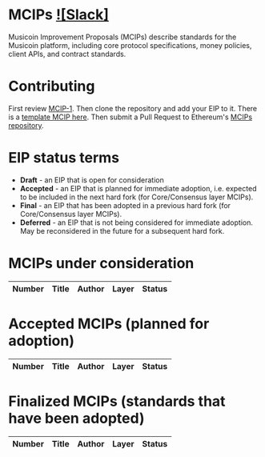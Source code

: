 # MCIPs [![Slack]](https://musicoin.slack.com/messages/G2WP3DMPX)
Musicoin Improvement Proposals (MCIPs) describe standards for the Musicoin platform, including core protocol specifications, money policies, client APIs, and contract standards.

# Contributing
First review [MCIP-1](MCIPS/mcip-1.md). Then clone the repository and add your EIP to it. There is a [template MCIP here](eip-X.md). Then submit a Pull Request to Ethereum's [MCIPs repository](https://github.com/ethereum/MCIPs).

# EIP status terms
* **Draft** - an EIP that is open for consideration
* **Accepted** - an EIP that is planned for immediate adoption, i.e. expected to be included in the next hard fork (for Core/Consensus layer MCIPs).
* **Final** - an EIP that has been adopted in a previous hard fork (for Core/Consensus layer MCIPs).
* **Deferred** - an EIP that is not being considered for immediate adoption. May be reconsidered in the future for a subsequent hard fork.

# MCIPs under consideration
| Number                                                  |Title                                                                                | Author                | Layer       | Status    |
| ------------------------------------------------------  | ----------------------------------------------------------------------------------- | --------------------  | ------------| ----------|


# Accepted MCIPs (planned for adoption)
| Number                                                  |Title                                                                                | Author                | Layer       | Status    |
| ------------------------------------------------------- | ----------------------------------------------------------------------------------- | --------------------  | ------------| ----------|


# Finalized MCIPs (standards that have been adopted)
| Number                                                  |Title                                                        | Author          | Layer       | Status  |
| ------------------------------------------------------- | ----------------------------------------------------------- | ----------------| ------------| --------|
